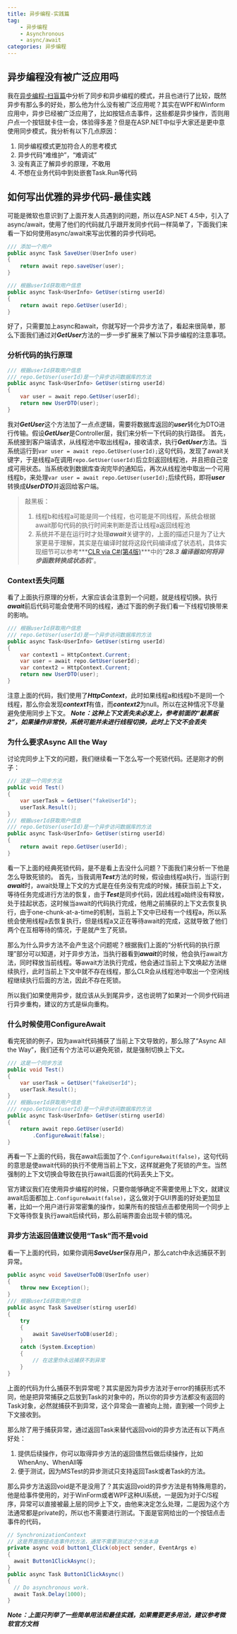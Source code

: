 ```yaml
---
title: 异步编程-实践篇
tag: 
    - 异步编程
    - Asynchronous
    - async/await
categories: 异步编程
---
```


## 异步编程没有被广泛应用吗

我在[异步编程-扫盲篇](https://marswuyue.github.io/will-blog/2020/04/20/%E5%BC%82%E6%AD%A5%E7%BC%96%E7%A8%8B-%E6%89%AB%E7%9B%B2%E7%AF%87/)中分析了同步和异步编程的模式，并且也进行了比较，既然异步有那么多的好处，那么他为什么没有被广泛应用呢？其实在WPF和Winform应用中，异步已经被广泛应用了，比如按钮点击事件，这些都是异步操作，否则用户点一个按钮就卡住一会，体验得多差？但是在ASP.NET中似乎大家还是更中意使用同步模式，我分析有以下几点原因：

1. 同步编程模式更加符合人的思考模式
2. 异步代码“难维护”，“难调试”
3. 没有真正了解异步的原理，不敢用
4. 不想在业务代码中到处嵌套Task.Run等代码

## 如何写出优雅的异步代码-最佳实践

可能是微软也意识到了上面开发人员遇到的问题，所以在ASP.NET 4.5中，引入了async/await，使用了他们的代码就几乎跟开发同步代码一样简单了，下面我们来看一下如何使用async/await来写出优雅的异步代码吧。

```c#
/// 添加一个用户
public async Task SaveUser(UserInfo user)
{
    return await repo.saveUser(user);
}

/// 根据userId获取用户信息
public async Task<UserInfo> GetUser(stirng userId)
{
    return await repo.GetUser(userId);
}
```

好了，只需要加上async和await，你就写好一个异步方法了，看起来很简单，那么下面我们通过对***GetUser***方法的一步一步扩展来了解以下异步编程的注意事项。

### 分析代码的执行原理

```c#
/// 根据userId获取用户信息
/// repo.GetUser(userId)是一个异步访问数据库的方法
public async Task<UserInfo> GetUser(stirng userId)
{
    var user = await repo.GetUser(userId);
    return new UserDTO(user);
}
```

我对***GetUser***这个方法加了一点点逻辑，需要将数据库返回的***user***转化为DTO进行传输。假设***GetUser***是Controller层，我们来分析一下代码的执行路径。
首先，系统接到客户端请求，从线程池中取出线程a，接收请求，执行***GetUser***方法。当系统运行到```var user = await repo.GetUser(userId);```这句代码，发现了await关键字，于是线程a在调用```repo.GetUser(userId)```后立刻返回线程池，并且把自己变成可用状态。当系统收到数据库查询完毕的通知后，再次从线程池中取出一个可用线程b，来处理```var user = await repo.GetUser(userId);```后续代码，即将***user***转换成***UserDTO***并返回给客户端。
> 敲黑板：
>
> 1. 线程b和线程a可能是同一个线程，也可能是不同线程，系统会根据await那句代码的执行时间来判断是否让线程a返回线程池
> 2. 系统并不是在运行时才处理***await***关键字的，上面的描述只是为了让大家更易于理解，其实是在编译时就将这段代码编译成了状态机，具体实现细节可以参考***[CLR via C#(第4版)](https://book.douban.com/subject/26285940/)***中的“***28.3 编译器如何将异步函数转换成状态机***”。

### Context丢失问题
  
看了上面执行原理的分析，大家应该会注意到一个问题，就是线程切换。执行***await***前后代码可能会使用不同的线程，通过下面的例子我们看一下线程切换带来的影响。

```c#
/// 根据userId获取用户信息
/// repo.GetUser(userId)是一个异步访问数据库的方法
public async Task<UserInfo> GetUser(stirng userId)
{
    var context1 = HttpContext.Current;
    var user = await repo.GetUser(userId);
    var context2 = HttpContext.Current;
    return new UserDTO(user);
}
```

注意上面的代码，我们使用了***HttpContext***，此时如果线程a和线程b不是同一个线程，那么你会发现***context1***有值，而***context2***为null。所以在这种情况下尽量避免使用同步上下文。
***Note：这种上下文丢失未必发上，参考前面的“敲黑板2”，如果操作非常快，系统可能并未进行线程切换，此时上下文不会丢失***

### 为什么要求Async All the Way

讨论完同步上下文的问题，我们继续看一下怎么写一个死锁代码。还是刚才的例子：

```c#
/// 这是一个同步方法
public void Test()
{
    var userTask = GetUser("fakeUserId");
    userTask.Result();
}
/// 根据userId获取用户信息
/// repo.GetUser(userId)是一个异步访问数据库的方法
public async Task<UserInfo> GetUser(stirng userId)
{
    return await repo.GetUser(userId);
}
```

看一下上面的经典死锁代码，是不是看上去没什么问题？下面我们来分析一下他是怎么导致死锁的。
首先，当我调用***Test***方法的时候，假设由线程a执行，当运行到***await***时，await处理上下文的方式是在任务没有完成的时候，捕获当前上下文，等待任务完成进行方法的恢复，由于***Test***是同步代码，因此线程a始终没有释放，处于挂起状态，这时候当await的代码执行完成，他用之前捕获的上下文去恢复执行，由于one-chunk-at-a-time的机制，当前上下文中已经有一个线程a，所以系统会使用线程a去恢复执行，但是线程a又正在等待await的完成，这就导致了他们两个在互相等待的情况，于是就产生了死锁。

那么为什么异步方法不会产生这个问题呢？根据我们上面的“分析代码的执行原理”部分可以知道，对于异步方法，当执行器看到***await***的时候，他会执行await方法，同时释放当前线程。等await方法执行完成，他会通过当前上下文唤起方法继续执行，此时当前上下文中就不存在线程，那么CLR会从线程池中取出一个空闲线程继续执行后面的方法，因此不存在死锁。

所以我们如果使用异步，就应该从头到尾异步，这也说明了如果对一个同步代码进行异步重构，建议的方式是纵向重构。

### 什么时候使用ConfigureAwait

看完死锁的例子，因为await代码捕获了当前上下文导致的，那么除了“Async All the Way”，我们还有个方法可以避免死锁，就是强制切换上下文。

```c#
/// 这是一个同步方法
public void Test()
{
    var userTask = GetUser("fakeUserId");
    userTask.Result();
}
/// 根据userId获取用户信息
/// repo.GetUser(userId)是一个异步访问数据库的方法
public async Task<UserInfo> GetUser(stirng userId)
{
    return await repo.GetUser(userId)
        .ConfigureAwait(false);
}
```

再看一下上面的代码，我在await后面加了个```.ConfigureAwait(false)```，这句代码的意思是使await代码的执行不使用当前上下文，这样就避免了死锁的产生。当然强制的上下文切换会导致在执行await后面的代码丢失上下文。

官方建议我们在使用异步编程的时候，只要你能够确定不需要使用上下文，就建议await后面都加上```.ConfigureAwait(false)```，这么做对于GUI界面的好处更加显著，比如一个用户进行非常密集的操作，如果所有的按钮点击都使用同一个同步上下文等待恢复执行await后续代码，那么前端界面会出现卡顿的情况。

### 异步方法返回值建议使用“Task”而不是void

看一下上面的代码，如果你调用***SaveUser***保存用户，那么catch中永远捕获不到异常。

```c#
public async void SaveUserToDB(UserInfo user)
{
    throw new Exception();
}
/// 根据userId获取用户信息
public async Task SaveUser(stirng userId)
{
    try
    {
        await SaveUserToDB(userId);
    }
    catch (System.Exception)
    {
        // 在这里你永远捕获不到异常
    }
}
```

上面的代码为什么捕获不到异常呢？其实是因为异步方法对于error的捕获形式不同，他是把异常捕获之后放到Task的对象中的，所以你的异步方法都没有返回的Task对象，必然就捕获不到异常，这个异常会一直被向上抛，直到被一个同步上下文接收到。

那么除了用于捕获异常，通过返回Task来替代返回void的异步方法还有以下两点好处：

1. 提供后续操作，你可以取得异步方法的返回值然后做后续操作，比如WhenAny、WhenAll等
2. 便于测试，因为MSTest的异步测试只支持返回Task或者Task<T>的方法。

那么异步方法返回void是不是没用了？其实返回void的异步方法是有特殊用意的，他是给事件使用的，对于WinForm或者WPF这种UI系统，一是因为对于C/S程序，异常可以直接被最上层的同步上下文，由他来决定怎么处理，二是因为这个方法通常都是private的，所以也不需要进行测试。下面是官网给出的一个按钮点击事件的代码，

```c#
// SynchronizationContext
// 这是界面按钮点击事件的方法，通常不需要测试这个方法本身
private async void button1_Click(object sender, EventArgs e)
{
  await Button1ClickAsync();
}
public async Task Button1ClickAsync()
{
  // Do asynchronous work.
  await Task.Delay(1000);
}
```

***Note：上面只列举了一些简单用法和最佳实践，如果需要更多用法，建议参考微软官方文档***
